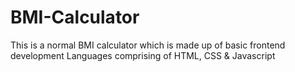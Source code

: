 # BMI-Calculator
This is a normal BMI calculator which is made up of basic frontend development Languages comprising of HTML, CSS &amp; Javascript
